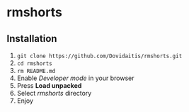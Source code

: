 # rmshorts 

## Installation

1. `git clone https://github.com/Dovidaitis/rmshorts.git`
2. `cd rmshorts`
3. `rm README.md`
4. Enable *Developer mode* in your browser
5. Press **Load unpacked**
6. Select *rmshorts* directory
7. Enjoy